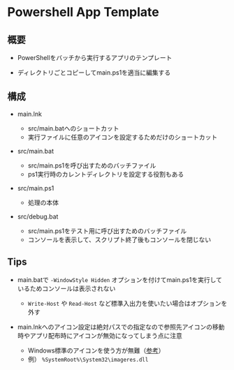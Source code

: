 # Powershell App Template

## 概要
- PowerShellをバッチから実行するアプリのテンプレート

- ディレクトリごとコピーしてmain.ps1を適当に編集する


## 構成
- main.lnk
  - src/main.batへのショートカット
  - 実行ファイルに任意のアイコンを設定するためだけのショートカット

- src/main.bat
  - src/main.ps1を呼び出すためのバッチファイル
  - ps1実行時のカレントディレクトリを設定する役割もある

- src/main.ps1
  - 処理の本体

- src/debug.bat
  - src/main.ps1をテスト用に呼び出すためのバッチファイル
  - コンソールを表示して、スクリプト終了後もコンソールを閉じない


## Tips
- main.batで `-WindowStyle Hidden` オプションを付けてmain.ps1を実行しているためコンソールは表示されない
  - `Write-Host` や `Read-Host` など標準入出力を使いたい場合はオプションを外す

- main.lnkへのアイコン設定は絶対パスでの指定なので参照先アイコンの移動時やアプリ配布時にアイコンが無効になってしまう点に注意
  - Windows標準のアイコンを使う方が無難（[参考](https://4thsight.xyz/13325)）
  - 例） `%SystemRoot%\System32\imageres.dll`



